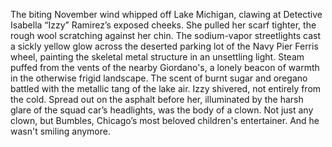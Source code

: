 The biting November wind whipped off Lake Michigan, clawing at Detective Isabella “Izzy” Ramirez’s exposed cheeks.  She pulled her scarf tighter, the rough wool scratching against her chin.  The sodium-vapor streetlights cast a sickly yellow glow across the deserted parking lot of the Navy Pier Ferris wheel, painting the skeletal metal structure in an unsettling light.  Steam puffed from the vents of the nearby Giordano's, a lonely beacon of warmth in the otherwise frigid landscape.  The scent of burnt sugar and oregano battled with the metallic tang of the lake air. Izzy shivered, not entirely from the cold.  Spread out on the asphalt before her, illuminated by the harsh glare of the squad car’s headlights, was the body of a clown. Not just any clown, but Bumbles, Chicago’s most beloved children's entertainer.  And he wasn't smiling anymore.
